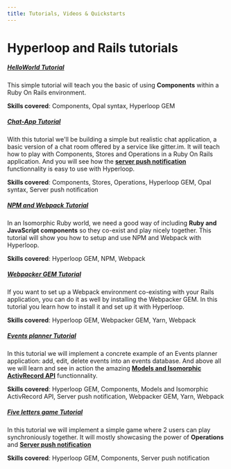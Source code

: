 ```yaml
---
title: Tutorials, Videos & Quickstarts
---
```


# Hyperloop and Rails tutorials

##### <i class="flaticon-professor-teaching"></i> [<span class="bigfirstletter">H</span>elloWorld Tutorial](/tutorials/hyperlooprails/helloworld)

This simple tutorial will teach you the basic of using **Components** within a Ruby On Rails environment. 

**Skills covered**: Components, Opal syntax, Hyperloop GEM

##### <i class="flaticon-professor-teaching"></i> [<span class="bigfirstletter">C</span>hat-App Tutorial](/tutorials/hyperlooprails/chatapp)

With this tutorial we'll be building a simple but realistic chat application, a basic version of a chat room offered by a service like gitter.im. It will teach how to play with Components, Stores and Operations in a Ruby On Rails application. And you will see how the [**server push notification**](/docs/models/configuring-transport) functionnality is easy to use with Hyperloop.

**Skills covered**: Components, Stores, Operations, Hyperloop GEM, Opal syntax, Server push notification

##### <i class="flaticon-professor-teaching"></i> [<span class="bigfirstletter">N</span>PM and Webpack Tutorial](/tutorials/hyperlooprails/webpack)

In an Isomorphic Ruby world, we need a good way of including **Ruby and JavaScript components** so they co-exist and play nicely together.
This tutorial will show you how to setup and use NPM and Webpack with Hyperloop.

**Skills covered**: Hyperloop GEM, NPM, Webpack

##### <i class="flaticon-professor-teaching"></i> [<span class="bigfirstletter">W</span>ebpacker GEM Tutorial](/tutorials/hyperlooprails/webpacker)

If you want to set up a Webpack environment co-existing with your Rails application, you can do it as well by installing the Webpacker GEM.
In this tutorial you learn how to install it and set up it with Hyperloop. 

**Skills covered**: Hyperloop GEM, Webpacker GEM, Yarn, Webpack

##### <i class="flaticon-professor-teaching"></i> [<span class="bigfirstletter">E</span>vents planner Tutorial](/tutorials/hyperlooprails/eventsplanner)

In this tutorial we will implement a concrete example of an Events planner application: add, edit, delete events into an events database. 
And above all we will learn and see in action the amazing [**Models and Isomorphic ActivRecord API**](/docs/models/active-record) functionnality.

**Skills covered**: Hyperloop GEM, Components, Models and Isomorphic ActivRecord API, Server push notification, Webpacker GEM, Yarn, Webpack

##### <i class="flaticon-professor-teaching"></i> [<span class="bigfirstletter">F</span>ive letters game Tutorial](/tutorials/hyperlooprails/fivelettergame)

In this tutorial we will implement a simple game where 2 users can play synchroniously together. It will mostly showcasing the power of **Operations** and [**Server push notification**](/docs/models/configuring-transport)

**Skills covered**: Hyperloop GEM, Components, Server push notification